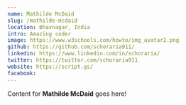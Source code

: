 ```yaml
---
name: Mathilde McDaid
slug: /mathilde-mcdaid
location: Bhavnagar, India
intro: Amazing coder
image: https://www.w3schools.com/howto/img_avatar2.png
github: https://github.com/schoraria911/
linkedin: https://www.linkedin.com/in/schoraria/
twitter: https://twitter.com/schoraria911
website: https://script.gs/
facebook: 
---
```

Content for **Mathilde McDaid** goes here!